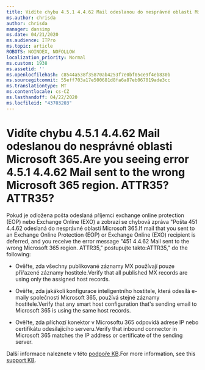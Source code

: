 ```yaml
---
title: Vidíte chybu 4.5.1 4.4.62 Mail odeslanou do nesprávné oblasti Microsoft 365. ATTR35?
ms.author: chrisda
author: chrisda
manager: dansimp
ms.date: 04/21/2020
ms.audience: ITPro
ms.topic: article
ROBOTS: NOINDEX, NOFOLLOW
localization_priority: Normal
ms.custom: 1938
ms.assetid: ''
ms.openlocfilehash: c8544a538f35870ab4253f7e0bf05ce9f4eb830b
ms.sourcegitcommit: 55eff703a17e500681d8fa6a87eb067019ade3cc
ms.translationtype: MT
ms.contentlocale: cs-CZ
ms.lasthandoff: 04/22/2020
ms.locfileid: "43703203"
---
```

# <a name="are-you-seeing-error-451-4462-mail-sent-to-the-wrong-microsoft-365-region-attr35"></a><span data-ttu-id="11bc2-103">Vidíte chybu 4.5.1 4.4.62 Mail odeslanou do nesprávné oblasti Microsoft 365.</span><span class="sxs-lookup"><span data-stu-id="11bc2-103">Are you seeing error 4.5.1 4.4.62 Mail sent to the wrong Microsoft 365 region.</span></span> <span data-ttu-id="11bc2-104">ATTR35?</span><span class="sxs-lookup"><span data-stu-id="11bc2-104">ATTR35?</span></span>

<span data-ttu-id="11bc2-105">Pokud je odložena pošta odeslaná příjemci exchange online protection (EOP) nebo Exchange Online (EXO) a zobrazí se chybová zpráva "Pošta 451 4.4.62 odeslaná do nesprávné oblasti Microsoft 365.</span><span class="sxs-lookup"><span data-stu-id="11bc2-105">If mail that you sent to an Exchange Online Protection (EOP) or Exchange Online (EXO) recipient is deferred, and you receive the error message "451 4.4.62 Mail sent to the wrong Microsoft 365 region.</span></span> <span data-ttu-id="11bc2-106">ATTR35," postupujte takto:</span><span class="sxs-lookup"><span data-stu-id="11bc2-106">ATTR35," do the following:</span></span>

- <span data-ttu-id="11bc2-107">Ověřte, zda všechny publikované záznamy MX používají pouze přiřazené záznamy hostitele.</span><span class="sxs-lookup"><span data-stu-id="11bc2-107">Verify that all published MX records are using only the assigned host records.</span></span>

- <span data-ttu-id="11bc2-108">Ověřte, zda jakákoli konfigurace inteligentního hostitele, která odesílá e-maily společnosti Microsoft 365, používá stejné záznamy hostitele.</span><span class="sxs-lookup"><span data-stu-id="11bc2-108">Verify that any smart host configuration that's sending email to Microsoft 365 is using the same host records.</span></span>

- <span data-ttu-id="11bc2-109">Ověřte, zda příchozí konektor v Microsoftu 365 odpovídá adrese IP nebo certifikátu odesílajícího serveru.</span><span class="sxs-lookup"><span data-stu-id="11bc2-109">Verify that inbound connector in Microsoft 365 matches the IP address or certificate of the sending server.</span></span>

<span data-ttu-id="11bc2-110">Další informace naleznete v této [podpoře KB](https://support.microsoft.com/help/4057301/attr35-response-code-when-mail-is-sent-to-eop-exo).</span><span class="sxs-lookup"><span data-stu-id="11bc2-110">For more information, see this [support KB](https://support.microsoft.com/help/4057301/attr35-response-code-when-mail-is-sent-to-eop-exo).</span></span>
